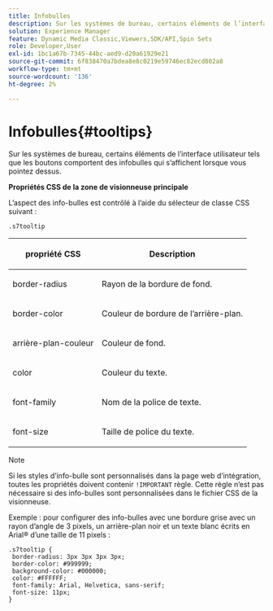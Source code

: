 ```yaml
---
title: Infobulles
description: Sur les systèmes de bureau, certains éléments de l’interface utilisateur tels que les boutons comportent des infobulles qui s’affichent lorsque vous pointez dessus.
solution: Experience Manager
feature: Dynamic Media Classic,Viewers,SDK/API,Spin Sets
role: Developer,User
exl-id: 1bc1a67b-7345-44bc-aed9-d20a61929e21
source-git-commit: 6f838470a7bdea8e8c0219e59746ec82ecd802a8
workflow-type: tm+mt
source-wordcount: '136'
ht-degree: 2%

---
```


# Infobulles{#tooltips}

Sur les systèmes de bureau, certains éléments de l’interface utilisateur tels que les boutons comportent des infobulles qui s’affichent lorsque vous pointez dessus.

<!--<a id="section_061E550C1C1D4DB2BD663A898895B38C"></a>-->

**Propriétés CSS de la zone de visionneuse principale**

L’aspect des info-bulles est contrôlé à l’aide du sélecteur de classe CSS suivant :

```
.s7tooltip
```

<table id="table_94EE3F5BBE4547C0B4943471CEE7EDE4"> 
 <thead> 
  <tr> 
   <th colname="col1" class="entry"> <p> propriété CSS </p> </th> 
   <th colname="col2" class="entry"> <p>Description </p> </th> 
  </tr> 
 </thead>
 <tbody> 
  <tr> 
   <td colname="col1"> <p> <span class="codeph"> border-radius </span> </p> </td> 
   <td colname="col2"> <p> Rayon de la bordure de fond. </p> </td> 
  </tr> 
  <tr> 
   <td colname="col1"> <p> <span class="codeph"> border-color </span> </p> </td> 
   <td colname="col2"> <p> Couleur de bordure de l’arrière-plan. </p> </td> 
  </tr> 
  <tr> 
   <td colname="col1"> <p> <span class="codeph"> arrière-plan-couleur </span> </p> </td> 
   <td colname="col2"> <p> Couleur de fond. </p> </td> 
  </tr> 
  <tr> 
   <td colname="col1"> <p> <span class="codeph"> color </span> </p> </td> 
   <td colname="col2"> <p>Couleur du texte. </p> </td> 
  </tr> 
  <tr> 
   <td colname="col1"> <p> <span class="codeph"> font-family </span> </p> </td> 
   <td colname="col2"> <p>Nom de la police de texte. </p> </td> 
  </tr> 
  <tr> 
   <td colname="col1"> <p> <span class="codeph"> font-size </span> </p> </td> 
   <td colname="col2"> <p>Taille de police du texte. </p> </td> 
  </tr> 
 </tbody> 
</table>

>[!NOTE]
>
>Si les styles d’info-bulle sont personnalisés dans la page web d’intégration, toutes les propriétés doivent contenir `!IMPORTANT` règle. Cette règle n’est pas nécessaire si des info-bulles sont personnalisées dans le fichier CSS de la visionneuse.

Exemple : pour configurer des info-bulles avec une bordure grise avec un rayon d’angle de 3 pixels, un arrière-plan noir et un texte blanc écrits en Arial® d’une taille de 11 pixels :

```
.s7tooltip { 
 border-radius: 3px 3px 3px 3px; 
 border-color: #999999; 
 background-color: #000000; 
 color: #FFFFFF; 
 font-family: Arial, Helvetica, sans-serif; 
 font-size: 11px; 
}
```
